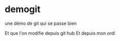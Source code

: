 ﻿# demogit
une démo de git
qui se passe bien


Et que l'on modifie depuis git hub
Et depuis mon ordi